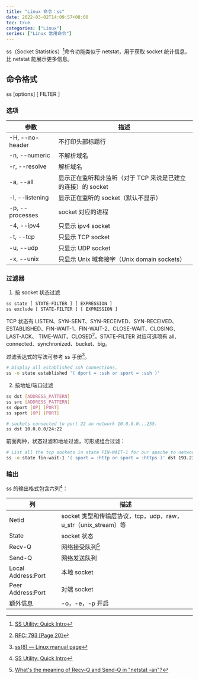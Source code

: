 ```yaml
---
title: "Linux 命令：ss"
date: 2022-03-02T14:09:57+08:00
toc: true
categories: ["Linux"]
series: ["Linux 常用命令"]
---
```


ss（Socket Statistics）[^1]命令功能类似于 netstat，用于获取 socket 统计信息，比 netstat 能展示更多信息。

## 命令格式

ss [options] [ FILTER ]

### 选项

| 参数               | 描述                                   |
|------------------|--------------------------------------|
| -H, -\-no-header | 不打印头部标题行                             |
| -n, -\-numeric   | 不解析域名                                |
| -r, -\-resolve   | 解析域名                                 |
| -a, -\-all       | 显示正在监听和非监听（对于 TCP 来说是已建立的连接）的 socket |
| -l, -\-listening | 显示正在监听的 socket（默认不显示）                |
| -p, -\-processes | socket 对应的进程                         |
| -4, -\-ipv4      | 只显示 ipv4 socket                      |
| -t, -\-tcp       | 只显示 TCP socket                       |
| -u, -\-udp       | 只显示 UDP socket                       |
| -x, -\-unix      | 只显示 Unix 域套接字（Unix domain sockets）   |

### 过滤器

1. 按 socket 状态过滤

```bash
ss state [ STATE-FILTER ] [ EXPRESSION ]
ss exclude [ STATE-FILTER ] [ EXPRESSION ]
```

TCP 状态有 LISTEN、SYN-SENT、SYN-RECEIVED、SYN-RECEIVED、ESTABLISHED、FIN-WAIT-1、FIN-WAIT-2、CLOSE-WAIT、CLOSING、LAST-ACK、
TIME-WAIT、CLOSED[^2]。STATE-FILTER 对应可选项有 all、connected、synchronized、bucket、big。

过滤表达式的写法可参考 ss 手册[^3]。

```bash
# Display all established ssh connections.
ss -o state established '( dport = :ssh or sport = :ssh )'
```

2. 按地址/端口过滤

```bash
ss dst [ADDRESS_PATTERN]
ss src [ADDRESS_PATTERN]
ss dport [OP] [PORT]
ss sport [OP] [PORT] 
```

```bash
# sockets connected to port 22 on network 10.0.0.0...255.
ss dst 10.0.0.0/24:22
```

前面两种，状态过滤和地址过滤，可形成组合过滤：

```bash
# List all the tcp sockets in state FIN-WAIT-1 for our apache to network 193.233.7/24 and look at their timers.
ss -o state fin-wait-1 '( sport = :http or sport = :https )' dst 193.233.7/24
```

### 输出

ss 的输出格式包含六列[^1]：

| 列                  | 描述                                              |
|--------------------|-------------------------------------------------|
| Netid              | socket 类型和传输层协议，tcp，udp，raw，u_str（unix_stream）等 |
| State              | socket 状态                                       |
| Recv-Q             | 网络接受队列[^4]                                      |
| Send-Q             | 网络发送队列                                          |
| Local Address:Port | 本地 socket                                       |
| Peer Address:Port  | 对端 socket                                       |
| 额外信息               | -o，-e，-p 开启                                     |

[^1]: [SS Utility: Quick Intro](https://www.cyberciti.biz/files/ss.html)
[^2]: [RFC: 793 [Page 20]](https://www.rfc-editor.org/rfc/rfc793.txt)
[^3]: [ss(8) — Linux manual page](https://man7.org/linux/man-pages/man8/ss.8.html)
[^4]: [What's the meaning of Recv-Q and Send-Q in "netstat -an"?](https://www.ibm.com/support/pages/node/6537582)